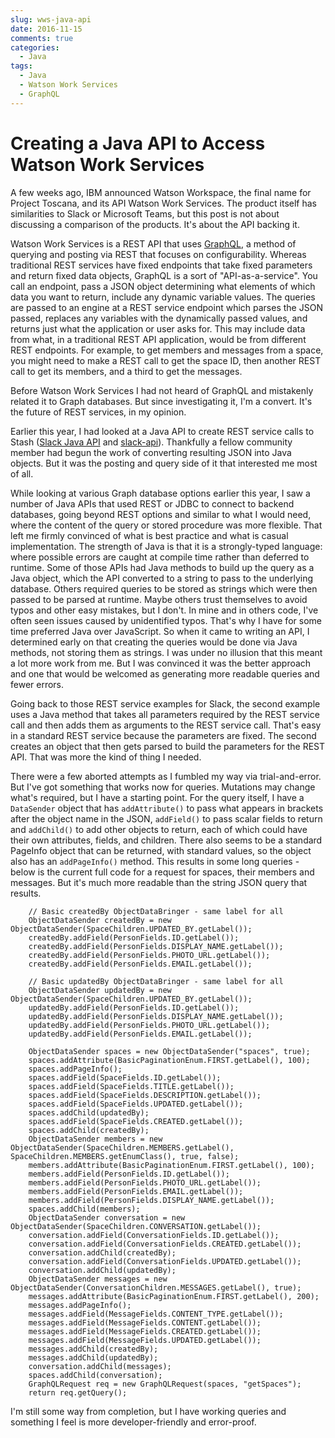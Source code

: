 ```yaml
---
slug: wws-java-api
date: 2016-11-15
comments: true
categories:
  - Java
tags:
  - Java
  - Watson Work Services
  - GraphQL
---
```

# Creating a Java API to Access Watson Work Services

A few weeks ago, IBM announced Watson Workspace, the final name for Project Toscana, and its API Watson Work Services. The product itself has similarities to Slack or Microsoft Teams, but this post is not about discussing a comparison of the products. It's about the API backing it.

Watson Work Services is a REST API that uses [GraphQL](http://graphql.org/learn), a method of querying and posting via REST that focuses on configurability. Whereas traditional REST services have fixed endpoints that take fixed parameters and return fixed data objects, GraphQL is a sort of "API-as-a-service". You call an endpoint, pass a JSON object determining what elements of which data you want to return, include any dynamic variable values. The queries are passed to an engine at a REST service endpoint which parses the JSON passed, replaces any variables with the dynamically passed values, and returns just what the application or user asks for. This may include data from what, in a traditional REST API application, would be from different REST endpoints. For example, to get members and messages from a space, you might need to make a REST call to get the space ID, then another REST call to get its members, and a third to get the messages.

<!-- more -->

Before Watson Work Services I had not heard of GraphQL and mistakenly related it to Graph databases. But since investigating it, I'm a convert. It's the future of REST services, in my opinion.

Earlier this year, I had looked at a Java API to create REST service calls to Stash ([Slack Java API](https://github.com/allbegray/slack-api) and [slack-api](https://github.com/estebanwasinger/slack-sdk)). Thankfully a fellow community member had begun the work of converting resulting JSON into Java objects. But it was the posting and query side of it that interested me most of all.

While looking at various Graph database options earlier this year, I saw a number of Java APIs that used REST or JDBC to connect to backend databases, going beyond REST options and similar to what I would need, where the content of the query or stored procedure was more flexible. That left me firmly convinced of what is best practice and what is casual implementation. The strength of Java is that it is a strongly-typed language: where possible errors are caught at compile time rather than deferred to runtime. Some of those APIs had Java methods  to build up the query as a Java object, which the API converted to a string to pass to the underlying database. Others required queries to be stored as strings which were then passed to be parsed at runtime. Maybe others trust themselves to avoid typos and other easy mistakes, but I don't. In mine and in others code, I've often seen issues caused by unidentified typos. That's why I have for some time preferred Java over JavaScript. So when it came to writing an API, I determined early on that creating the queries would be done via Java methods, not storing them as strings. I was under no illusion that this meant a lot more work from me. But I was convinced it was the better approach and one that would be welcomed as generating more readable queries and fewer errors.

Going back to those REST service examples for Slack, the second example uses a Java method that takes all parameters required by the REST service call and then adds them as arguments to the REST service call. That's easy in a standard REST service because the parameters are fixed. The second creates an object that then gets parsed to build the parameters for the REST API. That was more the kind of thing I needed.

There were a few aborted attempts as I fumbled my way via trial-and-error. But I've got something that works now for queries. Mutations may change what's required, but I have a starting point. For the query itself, I have a `DataSender` object that has `addAttribute()` to pass what appears in brackets after the object name in the JSON, `addField()` to pass scalar fields to return and `addChild()` to add other objects to return, each of which could have their own attributes, fields, and children. There also seems to be a standard PageInfo object that can be returned, with standard values, so the object also has an `addPageInfo()` method. This results in some long queries - below is the current full code for a request for spaces, their members and messages. But it's much more readable than the string JSON query that results.

    	// Basic createdBy ObjectDataBringer - same label for all
		ObjectDataSender createdBy = new ObjectDataSender(SpaceChildren.UPDATED_BY.getLabel());
		createdBy.addField(PersonFields.ID.getLabel());
		createdBy.addField(PersonFields.DISPLAY_NAME.getLabel());
		createdBy.addField(PersonFields.PHOTO_URL.getLabel());
		createdBy.addField(PersonFields.EMAIL.getLabel());

		// Basic updatedBy ObjectDataBringer - same label for all
		ObjectDataSender updatedBy = new ObjectDataSender(SpaceChildren.UPDATED_BY.getLabel());
		updatedBy.addField(PersonFields.ID.getLabel());
		updatedBy.addField(PersonFields.DISPLAY_NAME.getLabel());
		updatedBy.addField(PersonFields.PHOTO_URL.getLabel());
		updatedBy.addField(PersonFields.EMAIL.getLabel());

		ObjectDataSender spaces = new ObjectDataSender("spaces", true);
		spaces.addAttribute(BasicPaginationEnum.FIRST.getLabel(), 100);
		spaces.addPageInfo();
		spaces.addField(SpaceFields.ID.getLabel());
		spaces.addField(SpaceFields.TITLE.getLabel());
		spaces.addField(SpaceFields.DESCRIPTION.getLabel());
		spaces.addField(SpaceFields.UPDATED.getLabel());
		spaces.addChild(updatedBy);
		spaces.addField(SpaceFields.CREATED.getLabel());
		spaces.addChild(createdBy);
		ObjectDataSender members = new ObjectDataSender(SpaceChildren.MEMBERS.getLabel(), SpaceChildren.MEMBERS.getEnumClass(), true, false);
		members.addAttribute(BasicPaginationEnum.FIRST.getLabel(), 100);
		members.addField(PersonFields.ID.getLabel());
		members.addField(PersonFields.PHOTO_URL.getLabel());
		members.addField(PersonFields.EMAIL.getLabel());
		members.addField(PersonFields.DISPLAY_NAME.getLabel());
		spaces.addChild(members);
		ObjectDataSender conversation = new ObjectDataSender(SpaceChildren.CONVERSATION.getLabel());
		conversation.addField(ConversationFields.ID.getLabel());
		conversation.addField(ConversationFields.CREATED.getLabel());
		conversation.addChild(createdBy);
		conversation.addField(ConversationFields.UPDATED.getLabel());
		conversation.addChild(updatedBy);
		ObjectDataSender messages = new ObjectDataSender(ConversationChildren.MESSAGES.getLabel(), true);
		messages.addAttribute(BasicPaginationEnum.FIRST.getLabel(), 200);
		messages.addPageInfo();
		messages.addField(MessageFields.CONTENT_TYPE.getLabel());
		messages.addField(MessageFields.CONTENT.getLabel());
		messages.addField(MessageFields.CREATED.getLabel());
		messages.addField(MessageFields.UPDATED.getLabel());
		messages.addChild(createdBy);
		messages.addChild(updatedBy);
		conversation.addChild(messages);
		spaces.addChild(conversation);
		GraphQLRequest req = new GraphQLRequest(spaces, "getSpaces");
		return req.getQuery();

I'm still some way from completion, but I have working queries  and something I feel is more developer-friendly and error-proof.